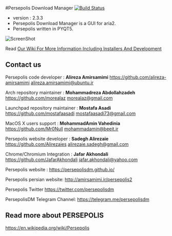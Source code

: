 #Persepolis Download Manager [![Build Status](https://travis-ci.org/persepolisdm/persepolis.svg?branch=master)](https://travis-ci.org/persepolisdm/persepolis)
 
+ version : 2.3.3
+ Persepolis Download Manager is a GUI for aria2.
+ Persepolis written in PYQT5.


![ScreenShot](http://s1.picofile.com/file/8264685926/persepolis.jpg)

Read [Our Wiki For More Information Including Installers And Development](https://github.com/persepolisdm/persepolis/wiki)

## Contact us
Persepolis code developer : **Alireza Amirsamimi**
https://github.com/alireza-amirsamimi
alireza.amirsamimi@ubuntu.ir

Arch repository maintainer : **Mohammadreza Abdollahzadeh**
https://github.com/morealaz
morealaz@gmail.com

Launchpad repository maintainer : **Mostafa Asadi**
https://github.com/mostafaasadi
mostafaasadi73@gmail.com

MacOS X users support : **MohammadAmin Vahedinia**
https://github.com/Mr0Null
mohammadamin@beeit.ir


Persepolis website developer : **Sadegh Alirezaie**
https://github.com/Alirezaies
alirezaie.sadegh@gmail.com

Chrome/Chromium Integration : **Jafar Akhondali**
https://github.com/JafarAkhondali
jafar.akhondali@yahoo.com

Persepolis website :
https://persepolisdm.github.io/

Persepolis persian website:
http://amirsamimi.ir/persepolis2

Persepolis Twitter
https://twitter.com/persepolisdm

PersepolisDM Telegram Channel:
https://telegram.me/persepolisdm

## Read more about PERSEPOLIS
https://en.wikipedia.org/wiki/Persepolis
